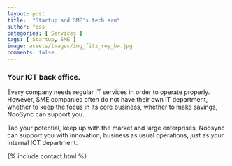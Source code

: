 ```yaml
---
layout: post
title:  "Startup and SME's tech arm"
author: foss
categories: [ Services ]
tags: [ Startup, SME ]
image: assets/images/img_fitz_roy_bw.jpg
comments: false
---
```

### Your ICT back office.  
Every company needs regular IT services in order to operate properly. However, SME companies often do not have their own IT department, whether to keep the focus in its core business, whether to make savings, NooSync can support you.  

Tap­ your potential, keep up with the market and large enterprises, Noosync can support you with innovation, business as usual operations, just as your internal ICT department.  

{% include contact.html %}